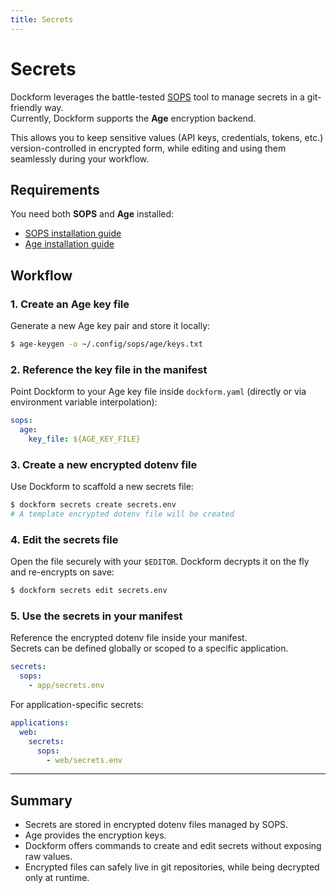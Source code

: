 ```yaml
---
title: Secrets
---
```


# Secrets

Dockform leverages the battle-tested [SOPS](https://github.com/getsops/sops) tool to manage secrets in a git-friendly way.  
Currently, Dockform supports the **Age** encryption backend.

This allows you to keep sensitive values (API keys, credentials, tokens, etc.) version-controlled in encrypted form, while editing and using them seamlessly during your workflow.

## Requirements

You need both **SOPS** and **Age** installed:

- [SOPS installation guide](https://github.com/getsops/sops#installation)  
- [Age installation guide](https://github.com/FiloSottile/age#installation)

## Workflow

### 1. Create an Age key file

Generate a new Age key pair and store it locally:

```sh
$ age-keygen -o ~/.config/sops/age/keys.txt
```

### 2. Reference the key file in the manifest

Point Dockform to your Age key file inside `dockform.yaml` (directly or via environment variable interpolation):

```yaml
sops:
  age:
    key_file: ${AGE_KEY_FILE}
```

### 3. Create a new encrypted dotenv file

Use Dockform to scaffold a new secrets file:

```sh
$ dockform secrets create secrets.env
# A template encrypted dotenv file will be created
```

### 4. Edit the secrets file

Open the file securely with your `$EDITOR`. Dockform decrypts it on the fly and re-encrypts on save:

```sh
$ dockform secrets edit secrets.env
```

### 5. Use the secrets in your manifest

Reference the encrypted dotenv file inside your manifest.  
Secrets can be defined globally or scoped to a specific application.

```yaml
secrets:
  sops:
    - app/secrets.env
```

For application-specific secrets:

```yaml
applications:
  web:
    secrets:
      sops:
        - web/secrets.env
```

---

## Summary

- Secrets are stored in encrypted dotenv files managed by SOPS.  
- Age provides the encryption keys.  
- Dockform offers commands to create and edit secrets without exposing raw values.  
- Encrypted files can safely live in git repositories, while being decrypted only at runtime.  

